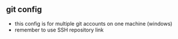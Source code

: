 ## git config 
* this config is for multiple git accounts on one machine (windows)
* remember to use SSH repository link 